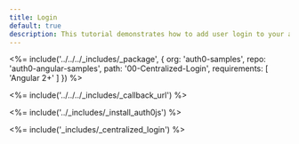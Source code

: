 ```yaml
---
title: Login
default: true
description: This tutorial demonstrates how to add user login to your application with Auth0
---
```



<%= include('../../../_includes/_package', {
  org: 'auth0-samples',
  repo: 'auth0-angular-samples',
  path: '00-Centralized-Login',
  requirements: [
    'Angular 2+'
  ]
}) %>

<%= include('../../../_includes/_callback_url') %>

<%= include('../_includes/_install_auth0js') %>

<%= include('_includes/_centralized_login') %>


